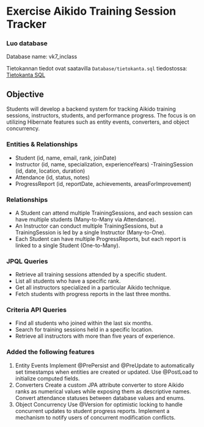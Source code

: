 # Exercise Aikido Training Session Tracker

### Luo database
Database name: vk7_inclass

Tietokannan tiedot ovat saatavilla `Database/tietokanta.sql` tiedostossa:
[Tietokanta SQL](Database/tietokanta.sql)

## Objective
Students will develop a backend system for tracking Aikido training sessions, instructors, students, and performance progress. The focus is on utilizing Hibernate features such as entity events, converters, and object concurrency.

### Entities & Relationships
- Student (id, name, email, rank, joinDate)
- Instructor (id, name, specialization, experienceYears)
-TrainingSession (id, date, location, duration)
- Attendance (id, status, notes)
- ProgressReport (id, reportDate, achievements, areasForImprovement)
### Relationships
- A Student can attend multiple TrainingSessions, and each session can have multiple students (Many-to-Many via Attendance).
- An Instructor can conduct multiple TrainingSessions, but a TrainingSession is led by a single Instructor (Many-to-One).
- Each Student can have multiple ProgressReports, but each report is linked to a single Student (One-to-Many).
### JPQL Queries
- Retrieve all training sessions attended by a specific student.
- List all students who have a specific rank.
- Get all instructors specialized in a particular Aikido technique.
- Fetch students with progress reports in the last three months. 
### Criteria API Queries
- Find all students who joined within the last six months.
- Search for training sessions held in a specific location.
- Retrieve all instructors with more than five years of experience.
### Added the following features
1. Entity Events
   Implement @PrePersist and @PreUpdate to automatically set timestamps when entities are created or updated.
   Use @PostLoad to initialize computed fields.
2. Converters
   Create a custom JPA attribute converter to store Aikido ranks as numerical values while exposing them as descriptive names.
   Convert attendance statuses between database values and enums.
3. Object Concurrency
   Use @Version for optimistic locking to handle concurrent updates to student progress reports.
   Implement a mechanism to notify users of concurrent modification conflicts.

